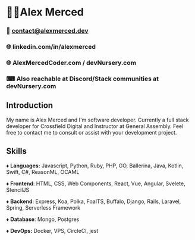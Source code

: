 # 👨‍🦱Alex Merced
### 📧 contact@alexmerced.dev
### 🌐 linkedin.com/in/alexmerced
### 🌐 AlexMercedCoder.com / devNursery.com
### ⌨ Also reachable at Discord/Stack communities at devNursery.com

## Introduction

My name is Alex Merced and I'm software developer. Currently a full stack developer for Crossfield Digital and Instructor at General Assembly. Feel free to contact me to consult or assist with your development project.

## Skills

♦ **Languages:** Javascript, Python, Ruby, PHP, GO, Ballerina, Java, Kotlin, Swift, C#, ReasonML, OCAML

♦ **Frontend**: HTML, CSS, Web Components, React, Vue, Angular, Svelete, StencilJS

♦ **Backend**: Express, Koa, Polka, FoalTS, Buffalo, Django, Rails, Laravel, Spring, Serverless Framework

♦ **Database**: Mongo, Postgres

♦ **DevOps:** Docker, VPS, CircleCI, jest
